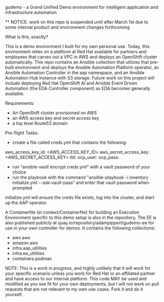 gudemo - a Grand Unified Demo environment for intelligent application and infrastructure automation

** NOTICE: work on this repo is suspended until after March 1st due to some internal product and environment changes forthcoming

What is this, exactly?

This is a demo environment I built for my own personal use.  Today, this environment relies on a platform at Red Hat available for partners and employees that carves out a VPC in AWS and deploys an OpenShift cluster automatically.  This repo contains an Ansible collection that utilizes that pre-built environment and deploys the Ansible Automation Platform operator, an Ansible Automation Controller in the aap namespace, and an Ansible Automation Hub instance with S3 storage.  Future work on this project will include deploying Red Hat OpenShift AI and Ansible Event Driven Automation (the EDA Controller component) as EDA becomes generally available.

Requirements:
- An OpenShift cluster provisioned on AWS
- an AWS access key and secret access key
- a top level Route53 domain

Pre-flight Tasks:
- create a flie called creds.yml that contains the following:

aws_access_key_id: <AWS_ACCESS_KEY_ID>
aws_secret_access_key: <AWS_SECRET_ACCESS_KEY>
tld: <top level route53 domain>
ocp_user: <administrator user for OpenShift cluster>
ocp_pass: <password for user listed above>

- run "ansible-vault encrypt creds.yml" with a vault password of your choice
- run the playbook with the command "ansible-playbook -i inventory initialize.yml --ask-vault-pass" and enter that vault password when prompted

initialize.yml will ensure the creds file exists, log into the cluster, and start up the AAP operator.

A Containerfile (in context/Containerfile) for building an Execution Environment specific to this demo setup is also in the repository.  The EE is also published publicly at quay.io/repository/adampippert/gudemo-ee for use in your own controller for demos.  It contains the following collections:

- awx.awx
- amazon.aws
- infra.aap_utilities
- infra.ee_utilities
- containers.podman 

NOTE: This is a work in progress, and highly unlikely that it will work for your specific scenario unless you work for Red Hat or an affiliated partner and have access to our internal platform.  This code MAY be used and modified as you see fit for your own deployments, but I will not work on pull requests that are not relevant to my own use cases.  Fork it and do it yourself.
